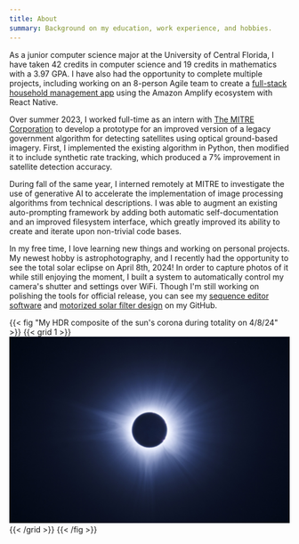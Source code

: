 ```yaml
---
title: About
summary: Background on my education, work experience, and hobbies.
---
```


As a junior computer science major at the University of Central Florida, I have taken 42 credits in computer science and 19 credits in mathematics with a 3.97 GPA. I have also had the opportunity to complete multiple projects, including working on an 8-person Agile team to create a [full-stack household management app](https://github.com/carlos-jmh/large-project/tree/mobile-main) using the Amazon Amplify ecosystem with React Native.

Over summer 2023, I worked full-time as an intern with [The MITRE Corporation](https://www.mitre.org/) to develop a prototype for an improved version of a legacy government algorithm for detecting satellites using optical ground-based imagery. First, I implemented the existing algorithm in Python, then modified it to include synthetic rate tracking, which produced a 7% improvement in satellite detection accuracy.

During fall of the same year, I interned remotely at MITRE to investigate the use of generative AI to accelerate the implementation of image processing algorithms from technical descriptions. I was able to augment an existing auto-prompting framework by adding both automatic self-documentation and an improved filesystem interface, which greatly improved its ability to create and iterate upon non-trivial code bases.

In my free time, I love learning new things and working on personal projects. My newest hobby is astrophotography, and I recently had the opportunity to see the total solar eclipse on April 8th, 2024! In order to capture photos of it while still enjoying the moment, I built a system to automatically control my camera's shutter and settings over WiFi. Though I'm still working on polishing the tools for official release, you can see my [sequence editor software](https://github.com/evoth/sequent) and [motorized solar filter design](https://github.com/evoth/motorized-solar-filter) on my GitHub.

{{< fig "My HDR composite of the sun's corona during totality on 4/8/24" >}}
  {{< grid 1 >}}
  [![Brilliant bluish-white corona streamers emanating from blue-black disk of the moon.](Totality-HDR.jpg)](Totality-HDR_full.jpg)
  {{< /grid >}}
{{< /fig >}}
